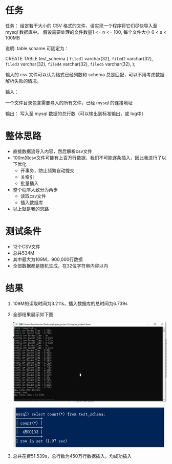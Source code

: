 # 任务

任务：
给定若干大小的 CSV 格式的文件，请实现一个程序将它们尽快导入至 mysql 数据库中。
假设需要处理的文件数量1 <= n <= 100, 每个文件大小 0 < s < 100MB

说明:
table schame 可固定为：

CREATE TABLE test_schema (
  `filed1` varchar(32), 
  `filed2` varchar(32),
  `filed3` varchar(32),
  `filed4` varchar(32),
  `filed5` varchar(32),
);


输入的 csv 文件可以认为格式已经列数和 schema 总是匹配，可以不用考虑数据解析失败的情况。

输入：

一个文件目录包含需要导入的所有文件，已经 mysql 的连接地址

输出：
写入至 mysql 数据的总行数（可以输出到标准输出，或 log中）

# 整体思路

* 直接数据流导入内容，然后解析csv文件
* 100m的csv文件可能有上百万行数据，我们不可能逐条插入，因此我进行了以下优化
  * 开事务，防止频繁自动提交
  * 关索引
  * 批量插入
* 整个程序大致分为两步
  * 读取csv文件
  * 插入数据库
* 以上就是我的思路

# 测试条件

* 12个CSV文件
* 总共534M
* 其中最大为109M，900,000行数据
* 全部数据都是随机生成，在32位字符串内容以内

# 结果

1. 109M的读取时间为3.211s，插入数据库的总时间为6.739s

2. 全部结果展示如下图

   ![image-20210317215418278](image-20210317215418278.png)

   ![image-20210317215530949](image-20210317215530949.png)

3. 总共花费51.539s，总行数为450万行数据插入，均成功插入

